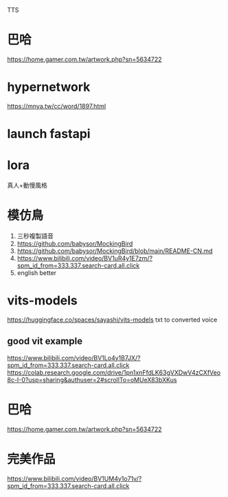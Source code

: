 TTS

# 巴哈

https://home.gamer.com.tw/artwork.php?sn=5634722

# hypernetwork

https://mnya.tw/cc/word/1897.html

# launch fastapi

# lora

真人+動慢風格

# 模仿鳥

1. 三秒複製語音
1. https://github.com/babysor/MockingBird
1. https://github.com/babysor/MockingBird/blob/main/README-CN.md
1. https://www.bilibili.com/video/BV1uR4y1E7zm/?spm_id_from=333.337.search-card.all.click
1. english better

# vits-models

https://huggingface.co/spaces/sayashi/vits-models
txt to converted voice

## good vit example

https://www.bilibili.com/video/BV1Lo4y1B7JX/?spm_id_from=333.337.search-card.all.click
https://colab.research.google.com/drive/1pn1xnFfdLK63gVXDwV4zCXfVeo8c-I-0?usp=sharing&authuser=2#scrollTo=oMUeX83bXKus

# 巴哈

https://home.gamer.com.tw/artwork.php?sn=5634722

# 完美作品

https://www.bilibili.com/video/BV1UM4y1o71v/?spm_id_from=333.337.search-card.all.click
